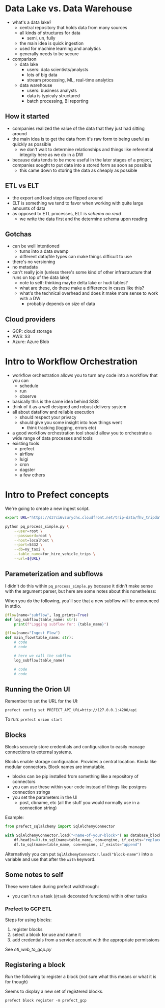 # Data Lake vs. Data Warehouse
- what's a data lake?
    - central repository that holds data from many sources
    - all kinds of structures for data
        - semi, un, fully
    - the main idea is quick ingestion
    - used for machine learning and analytics
    - generally needs to be secure
- comparison
    - data lake
        - users: data scientists/analysts
        - lots of big data
        - stream processing, ML, real-time analytics
    - data warehouse
        - users: business analysts
        - data is typicaly structured
        - batch processing, BI reporting  

## How it started 
- companies realized the value of the data that they just had sitting around
- the main idea is to get the data from it's raw form to being useful as quickly as possible
    - we don't wait to determine relationships and things like referential integrity here as we do in a DW
- because data tends to be more useful in the later stages of a project, companies sought to put data into a stored form as soon as possible
    - this came down to storing the data as cheaply as possible

## ETL vs ELT
- the export and load steps are flipped around
- ELT is something we tend to favor when working with quite large amounts of data
- as opposed to ETL processes, ELT is *schema on read*
    - we write the data first and the determine schema upon reading

## Gotchas
- can be well intentioned
    - turns into a data swamp
    - different data/file types can make things difficult to use
- there's no versioning
- no metadata
- can't really join (unless there's some kind of other infrastructure that runs on top of the data lake)
    - note to self: thinking maybe delta lake or hudi tables?
    - what are these, do these make a difference in cases like this?
    - what's the technical overhead and does it make more sense to work with a DW
        - probably depends on size of data

## Cloud providers
- GCP: cloud storage
- AWS: S3
- Azure: Azure Blob

# Intro to Workflow Orchestration
- workflow orchestration allows you to turn any code into a workflow that you can
    - schedule
    - run
    - observe
- basically this is the same idea behind SSIS
- think of it as a well designed and robust delivery system
- all about dataflow and reliable execution
    - should respect your privacy
    - should give you some insight into how things went
        - think tracking (logging, errors etc)
- a good workflow orchestration tool should allow you to orchestrate a wide range of data processes and tools
- existing tools
    - prefect
    - airflow
    - luigi
    - cron
    - dagster
    - a few others

# Intro to Prefect concepts
We're going to create a new ingest script.

```bash
export URL="https://d37ci6vzurychx.cloudfront.net/trip-data/fhv_tripdata_2023-01.parquet"

python pq_process_simple.py \
    --user=root \
    --password=root \
    --host=localhost \
    --port=5432 \
    --db=ny_taxi \
    --table_name=for_hire_vehicle_trips \
    --url=${URL}
```

## Parameterization and subflows
I didn't do this within `pq_process_simple.py` because it didn't make sense with the argument parser, but here are some notes about this nonetheless:

When you do the following, you'll see that a new subflow will be announced in stdio.

```python
@flow(name="subflow", log_prints=True)
def log_subflow(table_name: str):
    print(f"Logging subflow for: {table_name}")

@flow(name="Ingest Flow")
def main_flow(table_name: str):
    # code
    # code

    # here we call the subflow
    log_subflow(table_name)

    # code
    # code
```

## Running the Orion UI
Remember to set the URL for the UI:
```shell
prefect config set PREFECT_API_URL=http://127.0.0.1:4200/api
```

To run: `prefect orion start`


## Blocks
Blocks securely store credentials and configuration to easily manage connections to external systems.

Blocks enable storage configuration. Provides a central location. Kinda like modular connectors. Block names are immutable.
- blocks can be pip installed from something like a repository of connectors
- you can use these within your code instead of things like postgres connection strings
- you set the parameters in the UI
    - post, dbname, etc (all the stuff you would normally use in a connection string)

Example:
```python
from prefect_sqlalchemy import SqlAlchemyConnector

with SqlAlchemyConnector.load("<name-of-your-block>") as database_block:
    df.head(n=0).to_sql(name=table_name, con=engine, if_exists="replace")
    df.to_sql(name=table_name, con=engine, if_exists="append")
```

Alternatively you can put `SqlAlchemyConnector.load("block-name")` into a variable and use that after the `with` keyword.

## Some notes to self
These were taken during prefect walkthrough:
- you can't run a task (`@task` decorated functions) within other tasks

### Prefect to GCP ETL
Steps for using blocks:
1. register blocks
2. select a block for use and name it
3. add credentials from a service account with the appropriate permissions

See *etl_web_to_gcp.py*

## Registering a block
Run the following to register a block (not sure what this means or what it is for though)

Seems to display a new set of registered blocks.
```shell
prefect block register -m prefect_gcp
```